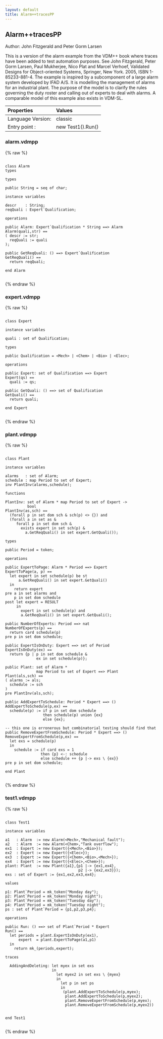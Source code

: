 ```yaml
---
layout: default
title: Alarm++tracesPP
---
```


## Alarm++tracesPP
Author: John Fitzgerald and Peter Gorm Larsen


This is a version of the alarm example from the VDM++ book where traces
have been added to test automation purposes. See John Fitzgerald, Peter
Gorm Larsen, Paul Mukherjee, Nico Plat and Marcel Verhoef, Validated
Designs for Object-oriented Systems, Springer, New York. 2005, ISBN
1-85233-881-4. The example is inspired by a subcomponent of a large
alarm system developed by IFAD A/S. It is modelling the management of
alarms for an industrial plant. The purpose of the model is to clarify
the rules governing the duty roster and calling out of experts to deal
with alarms. A comparable model of this example also exists in VDM-SL.


| Properties | Values          |
| :------------ | :---------- |
|Language Version:| classic|
|Entry point     :| new Test1().Run()|


### alarm.vdmpp

{% raw %}
~~~
              
class Alarm
types
                              
types
  
public String = seq of char;

instance variables 

descr    : String;
reqQuali : Expert`Qualification;
                              
operations

public Alarm: Expert`Qualification * String ==> Alarm
Alarm(quali,str) ==
( descr := str;
  reqQuali := quali
);
                                 
public GetReqQuali: () ==> Expert`Qualification
GetReqQuali() ==
  return reqQuali;
  
end Alarm
              
~~~
{% endraw %}

### expert.vdmpp

{% raw %}
~~~
              
class Expert

instance variables

quali : set of Qualification;
                              
types
 
public Qualification = <Mech> | <Chem> | <Bio> | <Elec>;
                              
operations

public Expert: set of Qualification ==> Expert
Expert(qs) ==
  quali := qs;
                                
public GetQuali: () ==> set of Qualification
GetQuali() ==
  return quali;
  
end Expert
              
~~~
{% endraw %}

### plant.vdmpp

{% raw %}
~~~
              
class Plant

instance variables

alarms   : set of Alarm;
schedule : map Period to set of Expert;
inv PlantInv(alarms,schedule);

functions

PlantInv: set of Alarm * map Period to set of Expert -> 
          bool
PlantInv(as,sch) ==
  (forall p in set dom sch & sch(p) <> {}) and
  (forall a in set as &
     forall p in set dom sch &
       exists expert in set sch(p) &
         a.GetReqQuali() in set expert.GetQuali());

types

public Period = token;

operations

public ExpertToPage: Alarm * Period ==> Expert
ExpertToPage(a, p) ==
  let expert in set schedule(p) be st
      a.GetReqQuali() in set expert.GetQuali()
  in
    return expert
pre a in set alarms and
    p in set dom schedule
post let expert = RESULT
     in
       expert in set schedule(p) and
       a.GetReqQuali() in set expert.GetQuali();

public NumberOfExperts: Period ==> nat
NumberOfExperts(p) ==
  return card schedule(p)
pre p in set dom schedule;

public ExpertIsOnDuty: Expert ==> set of Period
ExpertIsOnDuty(ex) ==
  return {p | p in set dom schedule & 
              ex in set schedule(p)};

public Plant: set of Alarm * 
              map Period to set of Expert ==> Plant
Plant(als,sch) ==
( alarms := als;
  schedule := sch
)
pre PlantInv(als,sch);

public AddExpertToSchedule: Period * Expert ==> ()
AddExpertToSchedule(p,ex) ==
  schedule(p) := if p in set dom schedule
                 then schedule(p) union {ex}
                 else {ex};
  
-- this one is erronerous but combinatorial testing should find that                 
public RemoveExpertFromSchedule: Period * Expert ==> ()
RemoveExpertFromSchedule(p,ex) == 
  let exs = schedule(p)
  in
    schedule := if card exs = 1
                then {p} <-: schedule
                else schedule ++ {p |-> exs \ {ex}}
pre p in set dom schedule;
                
end Plant
              
~~~
{% endraw %}

### test1.vdmpp

{% raw %}
~~~
              
class Test1

instance variables

a1   : Alarm  := new Alarm(<Mech>,"Mechanical fault");
a2   : Alarm  := new Alarm(<Chem>,"Tank overflow");
ex1  : Expert := new Expert({<Mech>,<Bio>});
ex2  : Expert := new Expert({<Elec>});
ex3  : Expert := new Expert({<Chem>,<Bio>,<Mech>});
ex4  : Expert := new Expert({<Elec>,<Chem>});
plant: Plant  := new Plant({a1},{p1 |-> {ex1,ex4},
                                 p2 |-> {ex2,ex3}});
exs : set of Expert := {ex1,ex2,ex3,ex4};

values

p1: Plant`Period = mk_token("Monday day");
p2: Plant`Period = mk_token("Monday night");
p3: Plant`Period = mk_token("Tuesday day");
p4: Plant`Period = mk_token("Tuesday night");
ps : set of Plant`Period = {p1,p2,p3,p4};

operations

public Run: () ==> set of Plant`Period * Expert
Run() == 
  let periods = plant.ExpertIsOnDuty(ex1),
      expert  = plant.ExpertToPage(a1,p1)
  in 
    return mk_(periods,expert);

traces

  AddingAndDeleting: let myex in set exs
                     in
                       let myex2 in set exs \ {myex}
                       in
                         let p in set ps 
                         in
                          (plant.AddExpertToSchedule(p,myex);
                           plant.AddExpertToSchedule(p,myex2);
                           plant.RemoveExpertFromSchedule(p,myex);
                           plant.RemoveExpertFromSchedule(p,myex2))
                           
                       
end Test1
              
~~~
{% endraw %}

